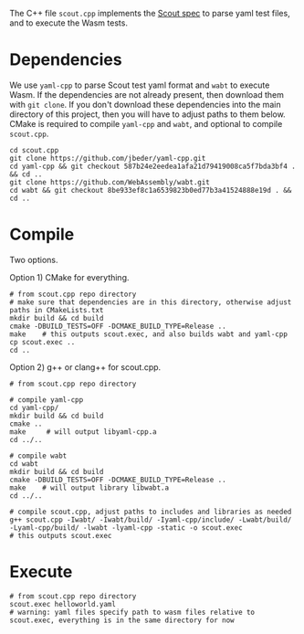 
The C++ file `scout.cpp` implements the [Scout spec](https://ethresear.ch/t/phase-2-execution-prototyping-engine-ewasm-scout/5509) to parse yaml test files, and to execute the Wasm tests.


# Dependencies

We use `yaml-cpp` to parse Scout test yaml format and `wabt` to execute Wasm. If the dependencies are not already present, then download them with `git clone`. If you don't download these dependencies into the main directory of this project, then you will have to adjust paths to them below. CMake is required to compile `yaml-cpp` and `wabt`, and optional to compile `scout.cpp`.

```
cd scout.cpp
git clone https://github.com/jbeder/yaml-cpp.git
cd yaml-cpp && git checkout 587b24e2eedea1afa21d79419008ca5f7bda3bf4 . && cd ..
git clone https://github.com/WebAssembly/wabt.git
cd wabt && git checkout 8be933ef8c1a6539823b0ed77b3a41524888e19d . && cd ..
```


# Compile

Two options.

Option 1) CMake for everything.

```
# from scout.cpp repo directory
# make sure that dependencies are in this directory, otherwise adjust paths in CMakeLists.txt
mkdir build && cd build
cmake -DBUILD_TESTS=OFF -DCMAKE_BUILD_TYPE=Release ..
make	# this outputs scout.exec, and also builds wabt and yaml-cpp
cp scout.exec ..
cd ..
```

Option 2) g++ or clang++ for scout.cpp.

```
# from scout.cpp repo directory

# compile yaml-cpp
cd yaml-cpp/
mkdir build && cd build
cmake ..
make	 # will output libyaml-cpp.a
cd ../..

# compile wabt
cd wabt
mkdir build && cd build
cmake -DBUILD_TESTS=OFF -DCMAKE_BUILD_TYPE=Release ..
make	# will output library libwabt.a
cd ../..

# compile scout.cpp, adjust paths to includes and libraries as needed
g++ scout.cpp -Iwabt/ -Iwabt/build/ -Iyaml-cpp/include/ -Lwabt/build/ -Lyaml-cpp/build/ -lwabt -lyaml-cpp -static -o scout.exec
# this outputs scout.exec
```


# Execute

```
# from scout.cpp repo directory
scout.exec helloworld.yaml
# warning: yaml files specify path to wasm files relative to scout.exec, everything is in the same directory for now
```
